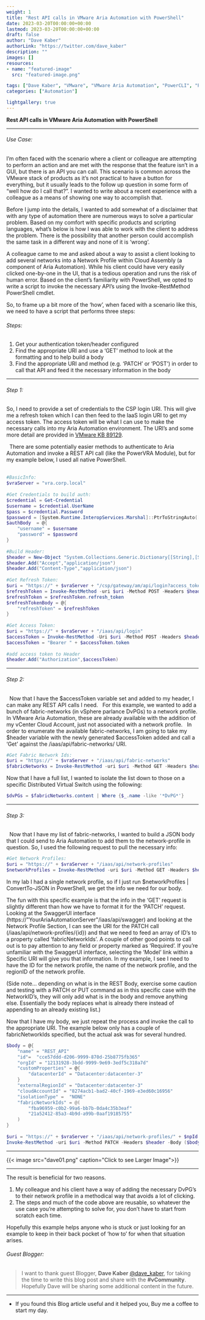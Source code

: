 ```yaml
---
weight: 1
title: "Rest API calls in VMware Aria Automation with PowerShell"
date: 2023-03-20T00:00:00+00:00
lastmod: 2023-03-20T00:00:00+00:00
draft: false
author: "Dave Kaber"
authorLink: "https://twitter.com/dave_kaber"
description: ""
images: []
resources:
- name: "featured-image"
  src: "featured-image.png"

tags: ["Dave Kaber", "VMware", "VMware Aria Automation", "PowerCLI", "PowerShell", "Rest-API"]
categories: ["Automation"]

lightgallery: true
---
```


**Rest API calls in VMware Aria Automation with PowerShell**

---

<!--more-->

###### Use Case:  

I’m often faced with the scenario where a client or colleague are attempting to perform an action and are met with the response that the feature isn’t in a GUI, but there is an API you can call. This scenario is common across the VMware stack of products as it’s not practical to have a button for everything, but it usually leads to the follow up question in some form of “well how do I call that?”. I wanted to write about a recent experience with a colleague as a means of showing one way to accomplish that.  

Before I jump into the details, I wanted to add somewhat of a disclaimer that with any type of automation there are numerous ways to solve a particular problem. Based on my comfort with specific products and scripting languages, what’s below is how I was able to work with the client to address the problem. There is the possibility that another person could accomplish the same task in a different way and none of it is ‘wrong’.  

A colleague came to me and asked about a way to assist a client looking to add several networks into a Network Profile within Cloud Assembly (a component of Aria Automation). While his client could have very easily clicked one-by-one in the UI, that is a tedious operation and runs the risk of human error. Based on the client’s familiarity with PowerShell, we opted to write a script to invoke the necessary API’s using the Invoke-RestMethod PowerShell cmdlet.  

So, to frame up a bit more of the ‘how’, when faced with a scenario like this, we need to have a script that performs three steps:  

###### Steps:  

1. Get your authentication token/header configured  
2. Find the appropriate URI and use a ‘GET’ method to look at the formatting and to help build a body  
3. Find the appropriate URI and method (e.g. ‘PATCH’ or ‘POST’) in order to call that API and feed it the necessary information in the body  

---

###### Step 1:  

So, I need to provide a set of credentials to the CSP login URI. This will give me a refresh token which I can then feed to the IaaS login URI to get my access token. The access token will be what I can use to make the necessary calls into my Aria Automation environment. The URI’s and some more detail are provided in [VMware KB 89129](https://kb.vmware.com/s/article/89129).


 
There are some potentially easier methods to authenticate to Aria Automation and invoke a REST API call (like the PowerVRA Module), but for my example below, I used all native PowerShell.  
 
```PowerShell
#BasicInfo:
$vraServer = "vra.corp.local"
 
#Get Credentials to build auth:
$credential = Get-Credential
$username = $credential.UserName
$pass = $credential.Password
$password = [System.Runtime.InteropServices.Marshal]::PtrToStringAuto([System.Runtime.InteropServices.Marshal]::SecureStringToBSTR($pass))
$authBody  = @{
    "username" = $username
    "password" = $password
}
 
#Build Header:
$header = New-Object "System.Collections.Generic.Dictionary[[String],[String]]"
$header.Add("Accept","application/json")
$header.Add("Content-Type","application/json")
 
#Get Refresh Token:
$uri = "https://" + $vraServer + "/csp/gateway/am/api/login?access_token"
$refreshToken = Invoke-RestMethod -uri $uri -Method POST -Headers $header -Body ($authBody | ConvertTo-Json) -SkipCertificateCheck
$refreshToken = $refreshToken.refresh_token
$refreshTokenBody = @{
    "refreshToken" = $refreshToken
}
 
#Get Access Token:
$uri = "https://" + $vraServer + "/iaas/api/login"
$accessToken = Invoke-RestMethod -Uri $uri -Method POST -Headers $header -body ($refreshTokenBody | ConvertTo-JSON) -SkipCertificateCheck
$accessToken = "Bearer " + $accessToken.token
 
#add access token to Header
$header.Add("Authorization",$accessToken)
```

---

###### Step 2:  
 
Now that I have the $accessToken variable set and added to my header, I can make any REST API calls I need.
 
For this example, we wanted to add a bunch of fabric-networks (in vSphere parlance DvPGs) to a network profile. In VMware Aria Automation, these are already available with the addition of my vCenter Cloud Account, just not associated with a network profile.
 
In order to enumerate the available fabric-networks, I am going to take my $header variable with the newly generated $accessToken added and call a ‘Get’ against the /iaas/api/fabric-networks/ URI.  

```PowerShell
#Get Fabric Network Ids:
$uri = "https://" + $vraServer + "/iaas/api/fabric-networks"
$fabricNetworks = Invoke-RestMethod -uri $uri -Method GET -Headers $header -
```  

Now that I have a full list, I wanted to isolate the list down to those on a specific Distributed Virtual Switch using the following:  

```PowerShell
$dvPGs = $fabricNetworks.content | Where {$_.name -like '*DvPG*'}
```

---

###### Step 3:  
 
Now that I have my list of fabric-networks, I wanted to build a JSON body that I could send to Aria Automation to add them to the network-profile in question. So, I used the following request to pull the necessary info:  

```PowerShell
#Get Network Profiles:
$uri = "https://" + $vraServer + "/iaas/api/network-profiles"
$networkProfiles = Invoke-RestMethod -uri $uri -Method GET -Headers $header -SkipCertificateCheck
```

In my lab I had a single network profile, so if I just run $networkProfiles | ConvertTo-JSON in PowerShell, we get the info we need for our body.  

The fun with this specific example is that the info in the ‘GET’ request is slightly different than how we have to format it for the ‘PATCH’ request. Looking at the SwaggerUI interface (https://"YourAriaAutomationServer"/iaas/api/swagger) and looking at the Network Profile Section, I can see the URI for the PATCH call (/iaas/api/network-profiles/{id}) and that we need to feed an array of ID’s to a property called ‘fabricNetworkIds’. A couple of other good points to call out is to pay attention to any field or property marked as ‘Required’. If you’re unfamiliar with the SwaggerUI interface, selecting the ‘Model’ link within a Specific URI will give you that information. In my example, I see I need to have the ID for the network profile, the name of the network profile, and the regionID of the network profile.  

(Side note… depending on what is in the REST Body, exercise some caution and testing with a PATCH or PUT command as in this specific case with the NetworkID’s, they will only add what is in the body and remove anything else. Essentially the body replaces what is already there instead of appending to an already existing list.)  

Now that I have my body, we just repeat the process and invoke the call to the appropriate URI. The example below only has a couple of fabricNetworkIds specified, but the actual ask was for several hundred.  

```PowerShell
$body = @{
    "name" = "REST_API"
    "id"=  "cce57ddd-d206-9999-870d-25b8775fb365"
    "orgId" = "12131928-3bdd-9999-9e69-3edf5c318a7d"
    "customProperties" = @{
        "datacenterId" = "Datacenter:datacenter-3"
    }
    "externalRegionId" = "Datacenter:datacenter-3"
    "cloudAccountId" = "8274acb1-bad2-40cf-1969-e3ed60c16956"
    "isolationType" =  "NONE"
    "fabricNetworkIds" = @(
        "fba96959-c0b2-99a6-bb7b-0da4c35b3eaf"
        "21a52412-85a3-4b9d-a99b-0aaf19185755"
    )
}
 
$uri = "https://" + $vraServer + "/iaas/api/network-profiles/" + $npId
Invoke-RestMethod -uri $uri -Method PATCH -Headers $header -Body ($body | ConvertTo-JSON -Depth 5) -SkipCertificateCheck
```

---

{{< image src="dave01.png" caption="Click to see Larger Image">}}  

---

The result is beneficial for two reasons. 
1. My colleague and his client have a way of adding the necessary DvPG’s to their network profile in a methodical way that avoids a lot of clicking.  
2. The steps and much of the code above are reusable, so whatever the use case you’re attempting to solve for, you don’t have to start from scratch each time.  

Hopefully this example helps anyone who is stuck or just looking for an example to keep in their back pocket of ‘how to’ for when that situation arises.  

###### Guest Blogger:

>I want to thank guest Blogger, **Dave Kaber** [@dave_kaber](https://twitter.com/dave_kaber), for taking the time to write this blog post and share with the **#vCommunity**. Hopefully Dave will be sharing some additional content in the future.

---

* If you found this Blog article useful and it helped you, Buy me a coffee to start my day.  

<center>
<script type="text/javascript" src="https://cdnjs.buymeacoffee.com/1.0.0/button.prod.min.js" data-name="bmc-button" data-slug="dalehassinger" data-color="#FFDD00" data-emoji=""  data-font="Cookie" data-text="Buy me a coffee" data-outline-color="#000000" data-font-color="#000000" data-coffee-color="#ffffff" ></script>
</center>
